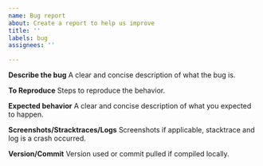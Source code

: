 ```yaml
---
name: Bug report
about: Create a report to help us improve
title: ''
labels: bug
assignees: ''

---
```


**Describe the bug**
A clear and concise description of what the bug is.

**To Reproduce**
Steps to reproduce the behavior.

**Expected behavior**
A clear and concise description of what you expected to happen.

**Screenshots/Stracktraces/Logs**
Screenshots if applicable, stacktrace and log is a crash occurred.

**Version/Commit**
Version used or commit pulled if compiled locally.
